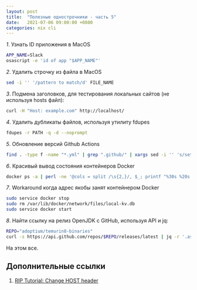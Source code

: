 ```yaml
---
layout: post
title:  "Полезные однострочники - часть 5"
date:   2021-07-06 09:00:00 +0800
categories: nix cli
---
```


*1*. Узнать ID приложения в MacOS

  ```sh
  APP_NAME=Slack
  osascript -e 'id of app "$APP_NAME"'
  ```

*2*. Удалить строчку из файла в MacOS

  ```sh
  sed -i '' '/pattern to match/d' FILE_NAME
  ```

*3*. Подмена заголовков, для тестирования локальных сайтов (не используя hosts файл):

  ```sh
  curl -H "Host: example.com" http://localhost/
  ```

*4*. Удалить дубликаты файлов, используя утилиту fdupes

  ```sh
  fdupes -r PATH -q -d --noprompt
  ```

*5*. Обновление версий Github Actions

  ```sh
  find . -type f -name "*.yml" | grep ".github/" | xargs sed -i '' 's/setup-helm@v1/setup-helm@v3/g
  ```

*6*. Красивый вывод состояния контейнеров Docker

  ```sh
  docker ps -a | perl -ne '@cols = split /\s{2,}/, $_; printf "%30s %20s %20s\n", $cols[1], $cols[3], $cols[4], $cols[6]'
  ```

*7*. Workaround когда адрес якобы занят контейнером Docker

  ```sh
  sudo service docker stop
  sudo rm /var/lib/docker/network/files/local-kv.db
  sudo service docker start
  ```

*8*. Найти ссылку на релиз OpenJDK с GitHub, используя API и jq:

  ```sh
  REPO="adoptium/temurin8-binaries"
  curl -s https://api.github.com/repos/$REPO/releases/latest | jq -r '.assets[] | select(.name | contains("x64_linux") and contains("jre") and endswith(".tar.gz")) | .browser_download_url'
  ```

На этом все.

## Дополнительные ссылки

1. [RIP Tutorial: Change HOST header](https://riptutorial.com/curl/example/31719/change-the--host---header)
